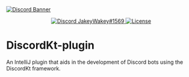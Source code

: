 <a href="https://discord.gg/REZVVjA">
    <img alt="Discord Banner" src="https://discordapp.com/api/guilds/453208597082406912/widget.png?style=banner2"/>
</a>
<br/>
<p align="center">
  <a href="https://discordapp.com/users/254786431656919051/">
    <img src="https://img.shields.io/badge/Personal-JakeyWakey%231569-%2300BFFF.svg?logo=discord" alt="Discord JakeyWakey#1569">
  </a>
    <a href="LICENSE.md">
      <img src="https://img.shields.io/github/license/JakeJMattson/DiscordKt-plugin.svg" alt="License">
    </a>
</p>

# DiscordKt-plugin

An IntelliJ plugin that aids in the development of Discord bots using the DiscordKt framework.

